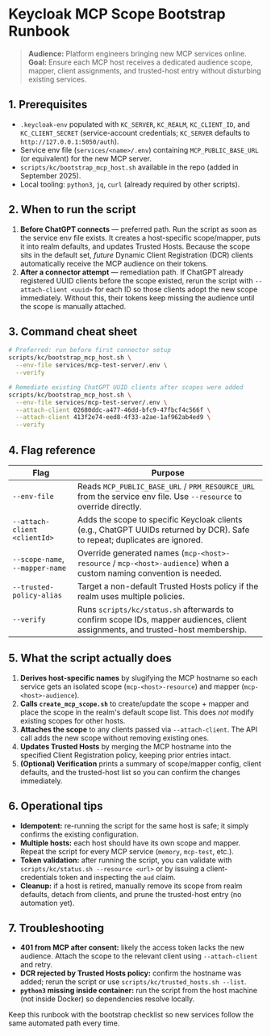 # Keycloak MCP Scope Bootstrap Runbook

> **Audience:** Platform engineers bringing new MCP services online.
> **Goal:** Ensure each MCP host receives a dedicated audience scope, mapper, client assignments, and trusted-host entry without disturbing existing services.

## 1. Prerequisites
- `.keycloak-env` populated with `KC_SERVER`, `KC_REALM`, `KC_CLIENT_ID`, and `KC_CLIENT_SECRET` (service-account credentials; `KC_SERVER` defaults to `http://127.0.0.1:5050/auth`).
- Service env file (`services/<name>/.env`) containing `MCP_PUBLIC_BASE_URL` (or equivalent) for the new MCP server.
- `scripts/kc/bootstrap_mcp_host.sh` available in the repo (added in September 2025).
- Local tooling: `python3`, `jq`, `curl` (already required by other scripts).

## 2. When to run the script
1. **Before ChatGPT connects** — preferred path. Run the script as soon as the service env file exists. It creates a host-specific scope/mapper, puts it into realm defaults, and updates Trusted Hosts. Because the scope sits in the default set, *future* Dynamic Client Registration (DCR) clients automatically receive the MCP audience on their tokens.
2. **After a connector attempt** — remediation path. If ChatGPT already registered UUID clients before the scope existed, rerun the script with `--attach-client <uuid>` for each ID so those clients adopt the new scope immediately. Without this, their tokens keep missing the audience until the scope is manually attached.

## 3. Command cheat sheet
```bash
# Preferred: run before first connector setup
scripts/kc/bootstrap_mcp_host.sh \
  --env-file services/mcp-test-server/.env \
  --verify

# Remediate existing ChatGPT UUID clients after scopes were added
scripts/kc/bootstrap_mcp_host.sh \
  --env-file services/mcp-test-server/.env \
  --attach-client 02680ddc-a477-46dd-bfc9-47fbcf4c566f \
  --attach-client 413f2e74-eed8-4f33-a2ae-1af962ab4ed9 \
  --verify
```

## 4. Flag reference
| Flag | Purpose |
| --- | --- |
| `--env-file` | Reads `MCP_PUBLIC_BASE_URL` / `PRM_RESOURCE_URL` from the service env file. Use `--resource` to override directly. |
| `--attach-client <clientId>` | Adds the scope to specific Keycloak clients (e.g., ChatGPT UUIDs returned by DCR). Safe to repeat; duplicates are ignored. |
| `--scope-name`, `--mapper-name` | Override generated names (`mcp-<host>-resource` / `mcp-<host>-audience`) when a custom naming convention is needed. |
| `--trusted-policy-alias` | Target a non-default Trusted Hosts policy if the realm uses multiple policies. |
| `--verify` | Runs `scripts/kc/status.sh` afterwards to confirm scope IDs, mapper audiences, client assignments, and trusted-host membership. |

## 5. What the script actually does
1. **Derives host-specific names** by slugifying the MCP hostname so each service gets an isolated scope (`mcp-<host>-resource`) and mapper (`mcp-<host>-audience`).
2. **Calls `create_mcp_scope.sh`** to create/update the scope + mapper and place the scope in the realm's default scope list. This does *not* modify existing scopes for other hosts.
3. **Attaches the scope** to any clients passed via `--attach-client`. The API call adds the new scope without removing existing ones.
4. **Updates Trusted Hosts** by merging the MCP hostname into the specified Client Registration policy, keeping prior entries intact.
5. **(Optional) Verification** prints a summary of scope/mapper config, client defaults, and the trusted-host list so you can confirm the changes immediately.

## 6. Operational tips
- **Idempotent:** re-running the script for the same host is safe; it simply confirms the existing configuration.
- **Multiple hosts:** each host should have its own scope and mapper. Repeat the script for every MCP service (`memory`, `mcp-test`, etc.).
- **Token validation:** after running the script, you can validate with `scripts/kc/status.sh --resource <url>` or by issuing a client-credentials token and inspecting the `aud` claim.
- **Cleanup:** if a host is retired, manually remove its scope from realm defaults, detach from clients, and prune the trusted-host entry (no automation yet).

## 7. Troubleshooting
- **401 from MCP after consent:** likely the access token lacks the new audience. Attach the scope to the relevant client using `--attach-client` and retry.
- **DCR rejected by Trusted Hosts policy:** confirm the hostname was added; rerun the script or use `scripts/kc/trusted_hosts.sh --list`.
- **`python3` missing inside container:** run the script from the host machine (not inside Docker) so dependencies resolve locally.

Keep this runbook with the bootstrap checklist so new services follow the same automated path every time.
